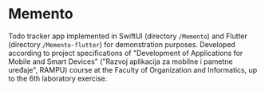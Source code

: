 # Memento

Todo tracker app implemented in SwiftUI (directory `/Memento`) and Flutter (directory `/Memento-flutter`) for demonstration purposes.
Developed according to project specifications of "Development of Applications for Mobile and Smart Devices" ("Razvoj aplikacija za mobilne i pametne uređaje", RAMPU) course at the Faculty of Organization and Informatics, up to the 6th laboratory exercise.
